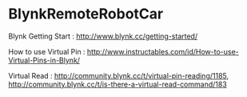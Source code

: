 # BlynkRemoteRobotCar

Blynk Getting Start : http://www.blynk.cc/getting-started/

How to use Virtual Pin : http://www.instructables.com/id/How-to-use-Virtual-Pins-in-Blynk/

Virtual Read : http://community.blynk.cc/t/virtual-pin-reading/1185, http://community.blynk.cc/t/is-there-a-virtual-read-command/183
